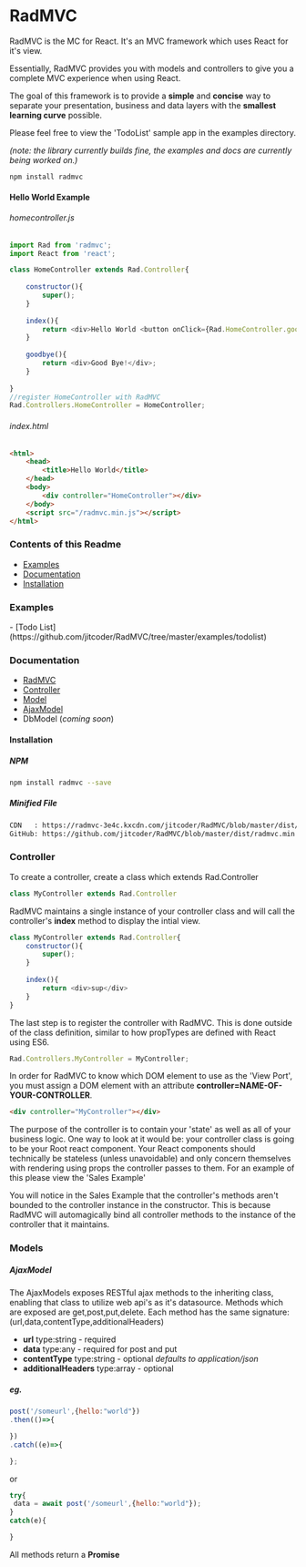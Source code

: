 # RadMVC

RadMVC is the MC for React. It's an MVC framework which uses React for it's view.

Essentially, RadMVC provides you with models and controllers to give you a complete MVC experience when using React.

The goal of this framework is to provide a **simple** and **concise** way to separate your presentation, business and data layers with the **smallest learning curve** possible.

Please feel free to view the 'TodoList' sample app in the examples directory.

*(note: the library currently builds fine, the examples and docs are currently being worked on.)*

```
npm install radmvc
```


#### Hello World Example
###### homecontroller.js
```javascript
import Rad from 'radmvc';
import React from 'react';

class HomeController extends Rad.Controller{
    
    constructor(){
        super();
    }
    
    index(){
        return <div>Hello World <button onClick={Rad.HomeController.goodbye}>Bye!</button></div>;
    }
    
    goodbye(){
        return <div>Good Bye!</div>;
    }
    
}
//register HomeController with RadMVC
Rad.Controllers.HomeController = HomeController;
```
###### index.html
```html
<html>
    <head>
        <title>Hello World</title>
    </head>
    <body>
        <div controller="HomeController"></div>
    </body>
    <script src="/radmvc.min.js"></script>
</html>
```

### Contents of this Readme
- <a href="#examples">Examples</a>
- <a href="#documentation">Documentation</a>
- <a href="#installation">Installation</a>

<h3 id="examples">Examples</h3>
- [Todo List](https://github.com/jitcoder/RadMVC/tree/master/examples/todolist)

### Documentation
- [RadMVC](https://github.com/jitcoder/RadMVC/blob/master/docs/radmvc.md)
- [Controller](https://github.com/jitcoder/radmvc/docs/controller.md)
- [Model](https://github.com/jitcoder/radmvc/docs/model.md)
- [AjaxModel](https://github.com/jitcoder/radmvc/docs/ajaxmodel.md)
- DbModel (*coming soon*)

<h4 id="installation">Installation</h4>

##### NPM
```sh
npm install radmvc --save
```

##### Minified File

```sh
CDN   : https://radmvc-3e4c.kxcdn.com/jitcoder/RadMVC/blob/master/dist/radmvc.min.js
GitHub: https://github.com/jitcoder/RadMVC/blob/master/dist/radmvc.min.js
```

### Controller

To create a controller, create a class which extends Rad.Controller
```javascript
class MyController extends Rad.Controller
```

RadMVC maintains a single instance of your controller  class and will call the controller's **index** method to display the intial view.
```javascript
class MyController extends Rad.Controller{
    constructor(){
        super();
    }
    
    index(){
        return <div>sup</div>
    }
}
```

The last step is to register the controller with RadMVC. This is done outside of the class definition, similar to how propTypes are defined with React using ES6.

```javascript
Rad.Controllers.MyController = MyController;
```

In order for RadMVC to know which DOM element to use as the 'View Port', you must assign a DOM element with an attribute **controller=NAME-OF-YOUR-CONTROLLER**.

```html
<div controller="MyController"></div>
```

The purpose of the controller is to contain your 'state' as well as all of your business logic. One way to look at it would be: your controller class is going to be your Root react component. Your React components should technically be stateless (unless unavoidable) and only concern themselves with rendering using props the controller passes to them. For an example of this please view the 'Sales Example'

You will notice in the Sales Example that the controller's methods aren't bounded to the controller instance in the constructor. This is because RadMVC will automagically bind all controller methods to the instance of the controller that it maintains.

### Models
##### AjaxModel
The AjaxModels exposes RESTful ajax methods to the inheriting class, enabling that class to utilize web api's as it's datasource.
Methods which are exposed are get,post,put,delete. Each method has the same signature: (url,data,contentType,additionalHeaders)

- **url** type:string - required
- **data** type:any - required for post and put
- **contentType** type:string - optional *defaults to application/json*
- **additionalHeaders** type:array - optional

##### eg.
```javascript
post('/someurl',{hello:"world"})
.then(()=>{

})
.catch((e)=>{

};
```
or
```javascript
try{
 data = await post('/someurl',{hello:"world"});
}
catch(e){

}
```

All methods return a **Promise**